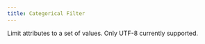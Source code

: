 ```yaml
---
title: Categorical Filter
---
```


Limit attributes to a set of values. Only UTF-8 currently supported.
